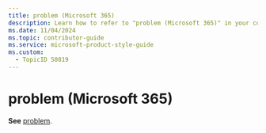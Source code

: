 ```yaml
---
title: problem (Microsoft 365)
description: Learn how to refer to "problem (Microsoft 365)" in your content.
ms.date: 11/04/2024
ms.topic: contributor-guide
ms.service: microsoft-product-style-guide
ms.custom:
  - TopicID 50819
---
```



# problem (Microsoft 365)

**See** [problem](~\a_z_names_terms\p\problem.md).


